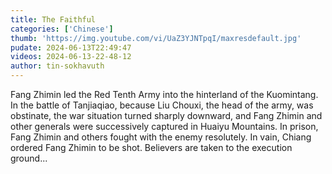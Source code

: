 ```yaml
---
title: The Faithful
categories: ['Chinese']
thumb: 'https://img.youtube.com/vi/UaZ3YJNTpqI/maxresdefault.jpg'
pudate: 2024-06-13T22:49:47
videos: 2024-06-13-22-48-12
author: tin-sokhavuth
---
```

Fang Zhimin led the Red Tenth Army into the hinterland of the Kuomintang. In the battle of Tanjiaqiao, because Liu Chouxi, the head of the army, was obstinate, the war situation turned sharply downward, and Fang Zhimin and other generals were successively captured in Huaiyu Mountains. In prison, Fang Zhimin and others fought with the enemy resolutely. In vain, Chiang ordered Fang Zhimin to be shot. Believers are taken to the execution ground...